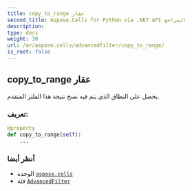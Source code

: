 ```yaml
---
title: copy_to_range عقار
second_title: Aspose.Cells for Python via .NET API المراجع
description:
type: docs
weight: 30
url: /ar/aspose.cells/advancedfilter/copy_to_range/
is_root: false
---
```

##  copy_to_range عقار

يحصل على النطاق الذي يتم فيه نسخ نتيجة هذا الفلتر المتقدم.
###  تعريف:
```python
@property
def copy_to_range(self):
    ...
```

###  أنظر أيضا
* الوحدة [`aspose.cells`](../../)
* فئة [`AdvancedFilter`](/cells/python-net/ar/aspose.cells/advancedfilter)
